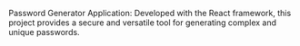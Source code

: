 Password Generator Application: Developed with the React framework, this project provides a secure and versatile tool for generating complex and unique passwords.
